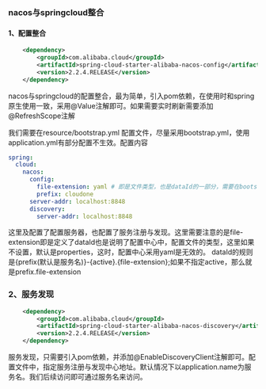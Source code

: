 ### nacos与springcloud整合

#### 1、配置整合

```xml
    <dependency>
        <groupId>com.alibaba.cloud</groupId>
        <artifactId>spring-cloud-starter-alibaba-nacos-config</artifactId>
        <version>2.2.4.RELEASE</version>
    </dependency>
```
nacos与springcloud的配置整合，最为简单，引入pom依赖，在使用时和spring原生使用一致，采用@Value注解即可。如果需要实时刷新需要添加@RefreshScope注解

我们需要在resource/bootstrap.yml 配置文件，尽量采用bootstrap.yml，使用application.yml有部分配置不生效。配置内容
```yaml
spring:
  cloud:
    nacos:
      config:
        file-extension: yaml # 即是文件类型，也是dataId的一部分，需要在bootstrap.yml中配置
        prefix: cloudone
      server-addr: localhost:8848
      discovery:
        server-addr: localhost:8848
```
这里及配置了配置服务器，也配置了服务注册与发现。这里需要注意的是file-extension即是定义了dataId也是说明了配置中心中，配置文件的类型，这里如果不设置，默认是properties，这时，配置中心采用yaml是无效的。
dataId的规则是{prefix(默认是服务名)}-{active}.{file-extension};如果不指定active，那么就是prefix.file-extension

### 2、服务发现
```xml
    <dependency>
        <groupId>com.alibaba.cloud</groupId>
        <artifactId>spring-cloud-starter-alibaba-nacos-discovery</artifactId>
        <version>2.2.4.RELEASE</version>
    </dependency>
```
服务发现，只需要引入pom依赖，并添加@EnableDiscoveryClient注解即可。配置文件中，指定服务注册与发现中心地址。默认情况下以application.name为服务名。我们后续访问即可通过服务名来访问。

